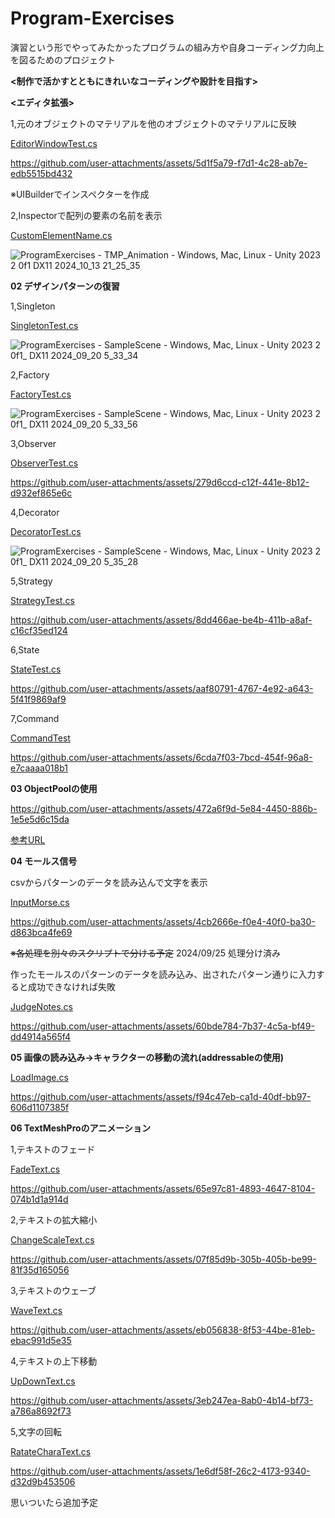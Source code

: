 # Program-Exercises

演習という形でやってみたかったプログラムの組み方や自身コーディング力向上を図るためのプロジェクト

**<制作で活かすとともにきれいなコーディングや設計を目指す>**

**<エディタ拡張>**

1,元のオブジェクトのマテリアルを他のオブジェクトのマテリアルに反映

[EditorWindowTest.cs](ProgramExercises/Assets/Resource/Script/Editor/EditorWindowTest.cs)

https://github.com/user-attachments/assets/5d1f5a79-f7d1-4c28-ab7e-edb5515bd432

※UIBuilderでインスペクターを作成

2,Inspectorで配列の要素の名前を表示

[CustomElementName.cs](ProgramExercises/Assets/Resource/Script/Editor/CustomElementName.cs)

![ProgramExercises - TMP_Animation - Windows, Mac, Linux - Unity 2023 2 0f1 _DX11_ 2024_10_13 21_25_35](https://github.com/user-attachments/assets/2db9894a-054a-48d4-82ed-504c8ab6735b)


**02 デザインパターンの復習**

1,Singleton

[SingletonTest.cs](ProgramExercises/Assets/Resource/Script/DesignPatterns/SingletonTest.cs)

![ProgramExercises - SampleScene - Windows, Mac, Linux - Unity 2023 2 0f1_ _DX11_ 2024_09_20 5_33_34](https://github.com/user-attachments/assets/75aa4d0d-261a-46b3-88ae-ba280a8c63e0)


2,Factory

[FactoryTest.cs](ProgramExercises/Assets/Resource/Script/DesignPatterns/FactoryTest.cs)

![ProgramExercises - SampleScene - Windows, Mac, Linux - Unity 2023 2 0f1_ _DX11_ 2024_09_20 5_33_56](https://github.com/user-attachments/assets/21aa45ae-f9c3-4d85-a4b7-4e70ca12db9d)


3,Observer

[ObserverTest.cs](ProgramExercises/Assets/Resource/Script/DesignPatterns/ObserverTest.cs)

https://github.com/user-attachments/assets/279d6ccd-c12f-441e-8b12-d932ef865e6c

4,Decorator

[DecoratorTest.cs](ProgramExercises/Assets/Resource/Script/DesignPatterns/DecoratorTest.cs)

![ProgramExercises - SampleScene - Windows, Mac, Linux - Unity 2023 2 0f1_ _DX11_ 2024_09_20 5_35_28](https://github.com/user-attachments/assets/8fb84731-8f2d-48a6-8f7f-f69cc933e1b4)

5,Strategy

[StrategyTest.cs](ProgramExercises/Assets/Resource/Script/DesignPatterns/StrategyTest.cs)

https://github.com/user-attachments/assets/8dd466ae-be4b-411b-a8af-c16cf35ed124

6,State

[StateTest.cs](ProgramExercises/Assets/Resource/Script/DesignPatterns/StateTest.cs)

https://github.com/user-attachments/assets/aaf80791-4767-4e92-a643-5f41f9869af9

7,Command

[CommandTest](ProgramExercises/Assets/Resource/Script/DesignPatterns/CommandTest)

https://github.com/user-attachments/assets/6cda7f03-7bcd-454f-96a8-e7caaaa018b1


**03 ObjectPoolの使用**

https://github.com/user-attachments/assets/472a6f9d-5e84-4450-886b-1e5e5d6c15da

[参考URL](https://huchat-gamedev.net/explanation-object-pool/)

**04 モールス信号**

csvからパターンのデータを読み込んで文字を表示

[InputMorse.cs](ProgramExercises/Assets/Resource/Script/Notes/InputMorse.cs)

https://github.com/user-attachments/assets/4cb2666e-f0e4-40f0-ba30-d863bca4fe69

~~※各処理を別々のスクリプトで分ける予定~~
2024/09/25 処理分け済み

作ったモールスのパターンのデータを読み込み、出されたパターン通りに入力すると成功できなければ失敗

[JudgeNotes.cs](ProgramExercises/Assets/Resource/Script/Notes/JudgeNotes.cs)

https://github.com/user-attachments/assets/60bde784-7b37-4c5a-bf49-dd4914a565f4

**05 画像の読み込み->キャラクターの移動の流れ(addressableの使用)**

[LoadImage.cs](ProgramExercises/Assets/Resource/Script/CharaMove/LoadImage.cs)

https://github.com/user-attachments/assets/f94c47eb-ca1d-40df-bb97-606d1107385f

**06 TextMeshProのアニメーション**

1,テキストのフェード

[FadeText.cs](ProgramExercises/Assets/Resource/Script/TMPAnimation/FadeText.cs)

https://github.com/user-attachments/assets/65e97c81-4893-4647-8104-074b1d1a914d


2,テキストの拡大縮小

[ChangeScaleText.cs](ProgramExercises/Assets/Resource/Script/TMPAnimation/ChangeScaleText.cs)

https://github.com/user-attachments/assets/07f85d9b-305b-405b-be99-81f35d165056


3,テキストのウェーブ

[WaveText.cs](ProgramExercises/Assets/Resource/Script/TMPAnimation/WaveText.cs)

https://github.com/user-attachments/assets/eb056838-8f53-44be-81eb-ebac991d5e35


4,テキストの上下移動

[UpDownText.cs](ProgramExercises/Assets/Resource/Script/TMPAnimation/UpDownText.cs)

https://github.com/user-attachments/assets/3eb247ea-8ab0-4b14-bf73-a786a8692f73


5,文字の回転

[RatateCharaText.cs](ProgramExercises/Assets/Resource/Script/TMPAnimation/RatateCharaText.cs)

https://github.com/user-attachments/assets/1e6df58f-26c2-4173-9340-d32d9b453506


思いついたら追加予定
